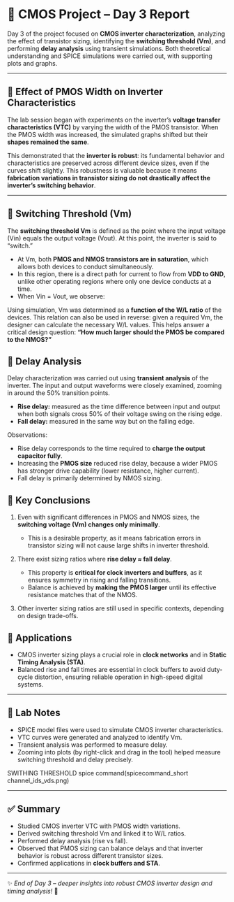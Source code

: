 
# 📘 CMOS Project – Day 3 Report

Day 3 of the project focused on **CMOS inverter characterization**, analyzing the effect of transistor sizing, identifying the **switching threshold (Vm)**, and performing **delay analysis** using transient simulations. Both theoretical understanding and SPICE simulations were carried out, with supporting plots and graphs.  

---

## 🔹 Effect of PMOS Width on Inverter Characteristics

The lab session began with experiments on the inverter’s **voltage transfer characteristics (VTC)** by varying the width of the PMOS transistor. When the PMOS width was increased, the simulated graphs shifted but their **shapes remained the same**.  

This demonstrated that the **inverter is robust**: its fundamental behavior and characteristics are preserved across different device sizes, even if the curves shift slightly. This robustness is valuable because it means **fabrication variations in transistor sizing do not drastically affect the inverter’s switching behavior**.  


---

## 🔹 Switching Threshold (Vm)

The **switching threshold Vm** is defined as the point where the input voltage (Vin) equals the output voltage (Vout). At this point, the inverter is said to “switch.”  

- At Vm, both **PMOS and NMOS transistors are in saturation**, which allows both devices to conduct simultaneously.  
- In this region, there is a direct path for current to flow from **VDD to GND**, unlike other operating regions where only one device conducts at a time.  
- When Vin = Vout, we observe:  


Using simulation, Vm was determined as a **function of the W/L ratio** of the devices. This relation can also be used in reverse: given a required Vm, the designer can calculate the necessary W/L values. This helps answer a critical design question: **“How much larger should the PMOS be compared to the NMOS?”**  



## 🔹 Delay Analysis

Delay characterization was carried out using **transient analysis** of the inverter. The input and output waveforms were closely examined, zooming in around the 50% transition points.  

- **Rise delay:** measured as the time difference between input and output when both signals cross 50% of their voltage swing on the rising edge.  
- **Fall delay:** measured in the same way but on the falling edge.  

Observations:  
- Rise delay corresponds to the time required to **charge the output capacitor fully**.  
- Increasing the **PMOS size** reduced rise delay, because a wider PMOS has stronger drive capability (lower resistance, higher current).  
- Fall delay is primarily determined by NMOS sizing.  


## 🔹 Key Conclusions

1. Even with significant differences in PMOS and NMOS sizes, the **switching voltage (Vm) changes only minimally**.  
   - This is a desirable property, as it means fabrication errors in transistor sizing will not cause large shifts in inverter threshold.  

2. There exist sizing ratios where **rise delay ≈ fall delay**.  
   - This property is **critical for clock inverters and buffers**, as it ensures symmetry in rising and falling transitions.  
   - Balance is achieved by **making the PMOS larger** until its effective resistance matches that of the NMOS.  

3. Other inverter sizing ratios are still used in specific contexts, depending on design trade-offs.  


## 🔹 Applications

- CMOS inverter sizing plays a crucial role in **clock networks** and in **Static Timing Analysis (STA)**.  
- Balanced rise and fall times are essential in clock buffers to avoid duty-cycle distortion, ensuring reliable operation in high-speed digital systems.  

---

## 🧪 Lab Notes

- SPICE model files were used to simulate CMOS inverter characteristics.  
- VTC curves were generated and analyzed to identify Vm.  
- Transient analysis was performed to measure delay.  
- Zooming into plots (by right-click and drag in the tool) helped measure switching threshold and delay precisely.  

SWITHING THRESHOLD
spice command(spicecommand_short channel_ids_vds.png)




---

## ✅ Summary

- Studied CMOS inverter VTC with PMOS width variations.  
- Derived switching threshold Vm and linked it to W/L ratios.  
- Performed delay analysis (rise vs fall).  
- Observed that PMOS sizing can balance delays and that inverter behavior is robust across different transistor sizes.  
- Confirmed applications in **clock buffers and STA**.  

---

✨ *End of Day 3 – deeper insights into robust CMOS inverter design and timing analysis!* 🚀
